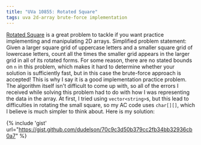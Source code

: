 ```yaml
---
title: "UVa 10855: Rotated Square"
tags: uva 2d-array brute-force implementation
---
```

[Rotated Square](https://uva.onlinejudge.org/index.php?option=com_onlinejudge&Itemid=8&category=24&page=show_problem&problem=1796) is a great problem to tackle if you want practice implementing and manipulating 2D arrays.  <!--more--> Simplified problem statement: Given a larger square grid of uppercase letters and a smaller square grid of lowercase letters, count all the times the smaller grid appears in the larger grid in all of its rotated forms. For some reason, there are no stated bounds on `n` in this problem, which makes it hard to determine whether your solution is sufficiently fast, but in this case the brute-force approach is accepted! This is why I say it is a good implementation practice problem. The algorithm itself isn't difficult to come up with, so all of the errors I received while solving this problem had to do with how I was representing the data in the array. At first, I tried using `vector<string>`s, but this lead to difficulties in rotating the small square, so my AC code uses `char[][]`, which I believe is much simpler to think about. Here is my solution:

{% include 'gist' url="https://gist.github.com/dudelson/70c9c3d50b379cc2fb34bb32936cb0a7" %}
